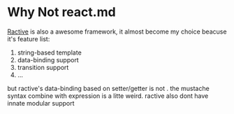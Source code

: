 # Why Not react.md

[Ractive](ractivejs.org) is also a awesome framework, it almost become my choice beacuse it's feature list: 

1. string-based template
2. data-binding support
3. transition support
4. ...

but ractive's data-binding based on setter/getter is not    . the mustache syntax combine with expression is a litte weird. ractive also dont have innate modular support
